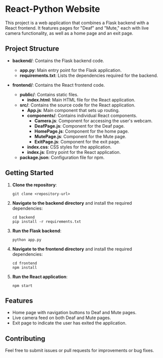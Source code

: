 # React-Python Website

This project is a web application that combines a Flask backend with a React frontend. It features pages for "Deaf" and "Mute," each with live camera functionality, as well as a home page and an exit page.

## Project Structure

- **backend/**: Contains the Flask backend code.
  - **app.py**: Main entry point for the Flask application.
  - **requirements.txt**: Lists the dependencies required for the backend.

- **frontend/**: Contains the React frontend code.
  - **public/**: Contains static files.
    - **index.html**: Main HTML file for the React application.
  - **src/**: Contains the source code for the React application.
    - **App.js**: Main component that sets up routing.
    - **components/**: Contains individual React components.
      - **Camera.js**: Component for accessing the user's webcam.
      - **DeafPage.js**: Component for the Deaf page.
      - **HomePage.js**: Component for the home page.
      - **MutePage.js**: Component for the Mute page.
      - **ExitPage.js**: Component for the exit page.
    - **index.css**: CSS styles for the application.
    - **index.js**: Entry point for the React application.
  - **package.json**: Configuration file for npm.

## Getting Started

1. **Clone the repository**:
   ```
   git clone <repository-url>
   ```

2. **Navigate to the backend directory** and install the required dependencies:
   ```
   cd backend
   pip install -r requirements.txt
   ```

3. **Run the Flask backend**:
   ```
   python app.py
   ```

4. **Navigate to the frontend directory** and install the required dependencies:
   ```
   cd frontend
   npm install
   ```

5. **Run the React application**:
   ```
   npm start
   ```

## Features

- Home page with navigation buttons to Deaf and Mute pages.
- Live camera feed on both Deaf and Mute pages.
- Exit page to indicate the user has exited the application.

## Contributing

Feel free to submit issues or pull requests for improvements or bug fixes.
